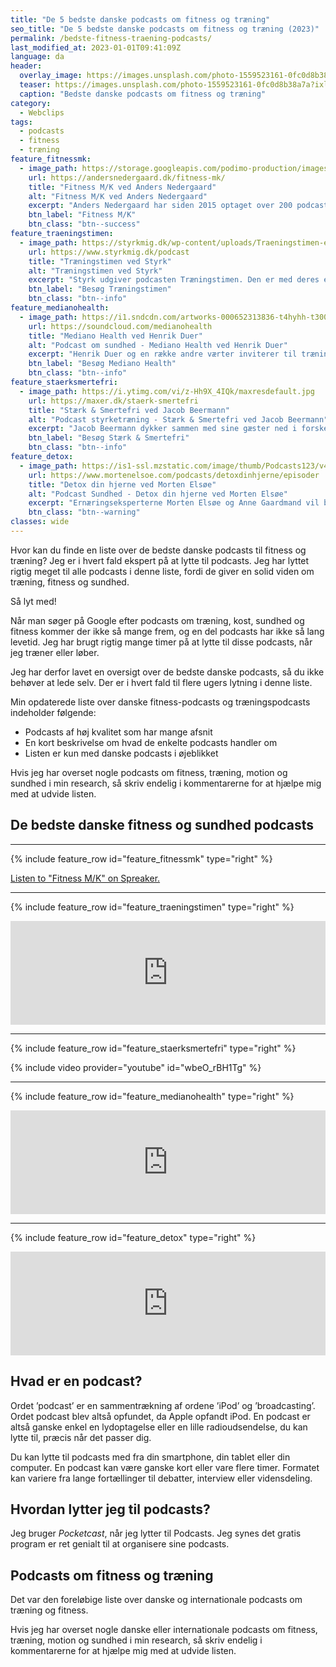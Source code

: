 ```yaml
---
title: "De 5 bedste danske podcasts om fitness og træning"
seo_title: "De 5 bedste danske podcasts om fitness og træning (2023)"
permalink: /bedste-fitness-traening-podcasts/
last_modified_at: 2023-01-01T09:41:09Z
language: da
header:
  overlay_image: https://images.unsplash.com/photo-1559523161-0fc0d8b38a7a?ixlib=rb-1.2.1&ixid=eyJhcHBfaWQiOjEyMDd9&auto=format&fit=crop&h=630&w=1200&q=10
  teaser: https://images.unsplash.com/photo-1559523161-0fc0d8b38a7a?ixlib=rb-1.2.1&ixid=eyJhcHBfaWQiOjEyMDd9&auto=format&fit=crop&h=300&w=400&q=10
  caption: "Bedste danske podcasts om fitness og træning"
category:
  - Webclips
tags:
  - podcasts
  - fitness
  - træning
feature_fitnessmk:
  - image_path: https://storage.googleapis.com/podimo-production/images/0d0a6159-b82a-421b-aa61-2e3d7458ac69_400x400.png
    url: https://andersnedergaard.dk/fitness-mk/
    title: "Fitness M/K ved Anders Nedergaard"
    alt: "Fitness M/K ved Anders Nedergaard"
    excerpt: "Anders Nedergaard har siden 2015 optaget over 200 podcasts om træning, kost, doping, kampsport og røverhistorier om all things fitness. Hvis du godt kan lide at lytte til sidstnævnte, så kan vi varmt anbefale afsnittene med Sven-Ole Thorsen."
    btn_label: "Fitness M/K"
    btn_class: "btn--success"
feature_traeningstimen:
  - image_path: https://styrkmig.dk/wp-content/uploads/Traeningstimen-episode-116-Broscience-5-de-vaerste-og-sjoveste-myter-om-traening-og-kost.-700x700-1.jpg.webp
    url: https://www.styrkmig.dk/podcast
    title: "Træningstimen ved Styrk"
    alt: "Træningstimen ved Styrk"
    excerpt: "Styrk udgiver podcasten Træningstimen. Den er med deres egne ord helt fri for 'broscience', men der er masser af godt humør og lange indledninger undervejs. Podcasten er også smækfyldt med interessante emner, som behandles på en god og saglig måde."
    btn_label: "Besøg Træningstimen"
    btn_class: "btn--info"
feature_medianohealth:
  - image_path: https://i1.sndcdn.com/artworks-000652313836-t4hyhh-t3000x3000.jpg
    url: https://soundcloud.com/medianohealth
    title: "Mediano Health ved Henrik Duer"
    alt: "Podcast om sundhed - Mediano Health ved Henrik Duer"
    excerpt: "Henrik Duer og en række andre værter inviterer til træningstimen om fysiologi, træning og sundhed, som jeg synes er den mest interessante del af podcasten. Der er også succeshistorier med vægttab, men jeg ville ønske at fokus var mere på livsstil og bevægelse end at _smide de sidste kilo_."
    btn_label: "Besøg Mediano Health"
    btn_class: "btn--info"
feature_staerksmertefri:
  - image_path: https://i.ytimg.com/vi/z-Hh9X_4IQk/maxresdefault.jpg
    url: https://maxer.dk/staerk-smertefri
    title: "Stærk & Smertefri ved Jacob Beermann"
    alt: "Podcast styrketræning - Stærk & Smertefri ved Jacob Beermann"
    excerpt: "Jacob Beermann dykker sammen med sine gæster ned i forskellige emner. Det handler om styrketræning, træning og smerter - og både Jacob og gæsterne ved virkelig, hvad de snakker om."
    btn_label: "Besøg Stærk & Smertefri"
    btn_class: "btn--info"
feature_detox:
  - image_path: https://is1-ssl.mzstatic.com/image/thumb/Podcasts123/v4/23/52/81/2352815e-cf16-b748-2886-fa620e8c06ac/mza_1637639274645778021.jpg/626x0w.jpg
    url: https://www.mortenelsoe.com/podcasts/detoxdinhjerne/episoder
    title: "Detox din hjerne ved Morten Elsøe"
    alt: "Podcast Sundhed - Detox din hjerne ved Morten Elsøe"
    excerpt: "Ernæringseksperterne Morten Elsøe og Anne Gaardmand vil bekæmpe sundhedsforvirring. De laver lange og saglige podcasts, hvor de diskuterer myter og forsøger at få noget fornuft ind i diskussionen. Hvordan kan vi være normalvægtige i et fedmefremmed samfund?"
    btn_class: "btn--warning"
classes: wide
---
```


Hvor kan du finde en liste over de bedste danske podcasts til fitness og træning? Jeg er i hvert fald ekspert på at lytte til podcasts. Jeg har lyttet rigtig meget til alle podcasts i denne liste, fordi de giver en solid viden om træning, fitness og sundhed.

Så lyt med!

Når man søger på Google efter podcasts om træning, kost, sundhed og fitness kommer der ikke så mange frem, og en del podcasts har ikke så lang levetid. Jeg har brugt rigtig mange timer på at lytte til disse podcasts, når jeg træner eller løber.

Jeg har derfor lavet en oversigt over de bedste danske podcasts, så du ikke behøver at lede selv. Der er i hvert fald til flere ugers lytning i denne liste.

Min opdaterede liste over danske fitness-podcasts og træningspodcasts indeholder følgende:

- Podcasts af høj kvalitet som har mange afsnit
- En kort beskrivelse om hvad de enkelte podcasts handler om
- Listen er kun med danske podcasts i øjeblikket

Hvis jeg har overset nogle podcasts om fitness, træning, motion og sundhed i min research, så skriv endelig i kommentarerne for at hjælpe mig med at udvide listen.

## De bedste danske fitness og sundhed podcasts

***

{% include feature_row id="feature_fitnessmk" type="right" %}

<a class="spreaker-player" href="https://www.spreaker.com/show/fitness-m-k" data-resource="show_id=4223296" data-theme="light" data-autoplay="false" data-playlist="show" data-cover="https:&quot;https:\/\/d3wo5wojvuv7l.cloudfront.net\/images.spreaker.com\/original\/d5e15be562fee05af164e9c2803d11fb.jpg&quot;" data-width="100%" data-height="200px">Listen to "Fitness M/K" on Spreaker.</a><script async src="https://widget.spreaker.com/widgets.js"></script>

***

{% include feature_row id="feature_traeningstimen" type="right" %}


<iframe src="https://anchor.fm/fiskerperformance/embed/episodes/EP-19-Kostpyramiden-til-styrketrning-e3vpio/a-aeo04k" height="166px" width="100%" frameborder="0" scrolling="no"></iframe>

***

{% include feature_row id="feature_staerksmertefri" type="right" %}

{% include video provider="youtube" id="wbeO_rBH1Tg" %}

***

{% include feature_row id="feature_medianohealth" type="right" %}

<iframe width="100%" height="166" scrolling="no" frameborder="no" allow="autoplay" src="https://w.soundcloud.com/player/?url=https%3A//api.soundcloud.com/tracks/673987331&color=ff5500"></iframe>

***

{% include feature_row id="feature_detox" type="right" %}

<iframe width="100%" height="166" scrolling="no" frameborder="no" allow="autoplay" src="https://w.soundcloud.com/player/?url=https%3A//api.soundcloud.com/tracks/755422687&color=%23ff5500&auto_play=false&hide_related=false&show_comments=true&show_user=true&show_reposts=false&show_teaser=true&visual=true"></iframe>

## Hvad er en podcast?

Ordet ’podcast’ er en sammentrækning af ordene ’iPod’ og ’broadcasting’. Ordet podcast blev altså opfundet, da Apple opfandt iPod. En podcast er altså ganske enkel en lydoptagelse eller en lille radioudsendelse, du kan lytte til, præcis når det passer dig.

Du kan lytte til podcasts med fra din smartphone, din tablet eller din computer. En podcast kan være ganske kort eller vare flere timer. Formatet kan variere fra lange fortællinger til debatter, interview eller vidensdeling.

## Hvordan lytter jeg til podcasts?

Jeg bruger _Pocketcast_, når jeg lytter til Podcasts. Jeg synes det gratis program er ret genialt til at organisere sine podcasts.

## Podcasts om fitness og træning

Det var den foreløbige liste over danske og internationale podcasts om træning og fitness.

Hvis jeg har overset nogle danske eller internationale podcasts om fitness, træning, motion og sundhed i min research, så skriv endelig i kommentarerne for at hjælpe mig med at udvide listen.
